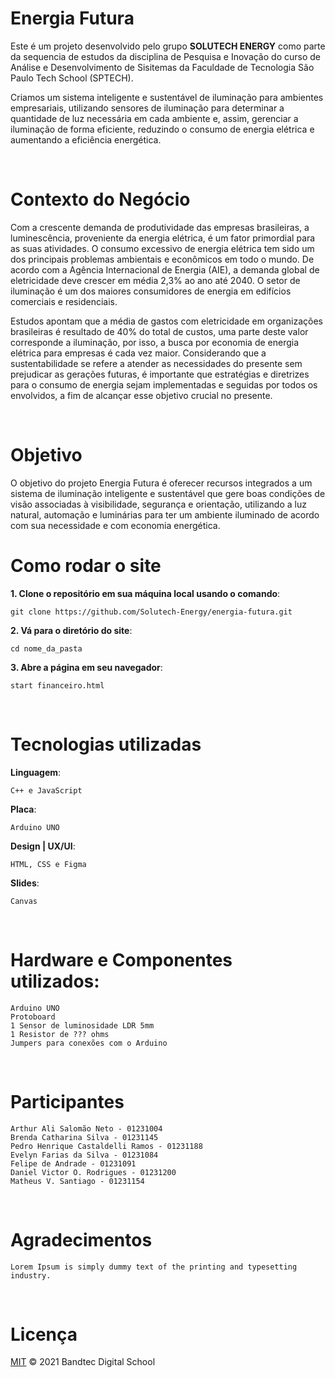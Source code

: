# Energia Futura

Este é um projeto desenvolvido pelo grupo <b>SOLUTECH ENERGY</b> como parte da sequencia de estudos da disciplina de Pesquisa e Inovação do curso de Análise e Desenvolvimento de Sisitemas da Faculdade de Tecnologia São Paulo Tech School (SPTECH).

Criamos um sistema inteligente e sustentável de iluminação para ambientes empresariais, utilizando sensores de iluminação para determinar a quantidade de luz necessária em cada ambiente e, assim, gerenciar a iluminação de forma eficiente, reduzindo o consumo de energia elétrica e aumentando a eficiência energética.

<br>

# Contexto do Negócio

Com a crescente demanda de produtividade das empresas brasileiras, a luminescência, proveniente da energia elétrica, é um fator primordial para as suas atividades. O consumo excessivo de energia elétrica tem sido um dos principais problemas ambientais e econômicos em todo o mundo. De acordo com a Agência Internacional de Energia (AIE), a demanda global de eletricidade deve crescer em média 2,3% ao ano até 2040. O setor de iluminação é um dos maiores consumidores de energia em edifícios comerciais e residenciais.

Estudos apontam que a média de gastos com eletricidade em organizações brasileiras é resultado de 40% do total de custos, uma parte deste valor corresponde a iluminação, por isso, a busca por economia de energia elétrica para empresas é cada vez maior. Considerando que a sustentabilidade se refere a atender as necessidades do presente sem prejudicar as gerações futuras, é importante que estratégias e diretrizes para o consumo de energia sejam implementadas e seguidas por todos os envolvidos, a fim de alcançar esse objetivo crucial no presente.

<br>

# Objetivo

O objetivo do projeto Energia Futura é oferecer recursos integrados a um sistema de iluminação inteligente e sustentável que gere boas condições de visão associadas à visibilidade, segurança e orientação, utilizando a luz natural, automação e luminárias para ter um ambiente iluminado de acordo com sua necessidade e com economia energética.

# Como rodar o site
**1. Clone o repositório em sua máquina local usando o comando**:
```
git clone https://github.com/Solutech-Energy/energia-futura.git
```

**2. Vá para o diretório do site**:
```
cd nome_da_pasta
```
    
**3. Abre a página em seu navegador**:
```
start financeiro.html
```

<br>

# Tecnologias utilizadas
**Linguagem**:
```
C++ e JavaScript
```
    
**Placa**:
```
Arduino UNO
```

**Design | UX/UI**:
```
HTML, CSS e Figma

```
**Slides**:
```
Canvas
```
    
<br>

# Hardware e Componentes utilizados:

    Arduino UNO
    Protoboard
    1 Sensor de luminosidade LDR 5mm
    1 Resistor de ??? ohms
    Jumpers para conexões com o Arduino
    
<br>

# Participantes

    Arthur Ali Salomão Neto - 01231004
    Brenda Catharina Silva - 01231145
    Pedro Henrique Castaldelli Ramos - 01231188
    Evelyn Farias da Silva - 01231084
    Felipe de Andrade - 01231091
    Daniel Victor O. Rodrigues - 01231200
    Matheus V. Santiago - 01231154
    
<br>

# Agradecimentos

    Lorem Ipsum is simply dummy text of the printing and typesetting industry. 
    
<br>

# Licença

[MIT](LICENSE) © 2021 Bandtec Digital School
